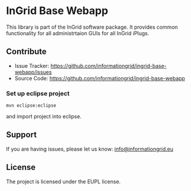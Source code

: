 InGrid Base Webapp
=========

This library is part of the InGrid software package. It provides common functionality for all administrtaion GUIs for all InGrid iPlugs.


Contribute
----------

- Issue Tracker: https://github.com/informationgrid/ingrid-base-webapp/issues
- Source Code: https://github.com/informationgrid/ingrid-base-webapp
 
### Set up eclipse project

```
mvn eclipse:eclipse
```

and import project into eclipse.

Support
-------

If you are having issues, please let us know: info@informationgrid.eu

License
-------

The project is licensed under the EUPL license.
